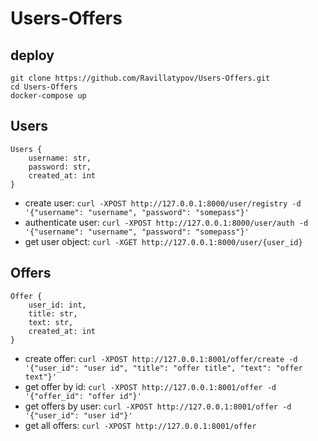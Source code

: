 # Users-Offers

## deploy
```
git clone https://github.com/Ravillatypov/Users-Offers.git
cd Users-Offers
docker-compose up
```
## Users
```
Users {
    username: str,
    password: str,
    created_at: int
}
```

- create user: `curl -XPOST http://127.0.0.1:8000/user/registry -d '{"username": "username", "password": "somepass"}'`
- authenticate user: `curl -XPOST http://127.0.0.1:8000/user/auth -d '{"username": "username", "password": "somepass"}'`
- get user object: `curl -XGET http://127.0.0.1:8000/user/{user_id}`


## Offers
```
Offer {
    user_id: int,
    title: str,
    text: str,
    created_at: int
}
```
- create offer: `curl -XPOST http://127.0.0.1:8001/offer/create -d '{"user_id": "user id", "title": "offer title", "text": "offer text"}'`
- get offer by id: `curl -XPOST http://127.0.0.1:8001/offer -d '{"offer_id": "offer id"}'`
- get offers by user: `curl -XPOST http://127.0.0.1:8001/offer -d '{"user_id": "user id"}'`
- get all offers: `curl -XPOST http://127.0.0.1:8001/offer`
